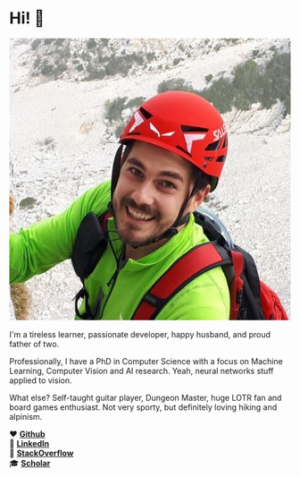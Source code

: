 # Hi! 👋

<!-- <img class="avatar" src="https://avataaars.io/?avatarStyle=Circle&topType=ShortHairShortFlat&accessoriesType=Blank&hairColor=BrownDark&facialHairType=BeardLight&facialHairColor=BrownDark&clotheType=ShirtCrewNeck&clotheColor=Red&eyeType=Default&eyebrowType=DefaultNatural&mouthType=Default&skinColor=Light"/> -->
<img class="avatar" src="/assets/avatar_baldo22.jpg"/>

I'm a tireless learner, passionate developer, happy husband, and proud father of two.

Professionally, I have a PhD in Computer Science with a focus on Machine Learning, Computer Vision and AI research. Yeah, neural networks stuff applied to vision.

What else? Self-taught guitar player, Dungeon Master, huge LOTR fan and board games enthusiast. Not very sporty, but definitely loving hiking and alpinism.

❤️ [**Github**](https://github.com/mcarletti)  
💼 [**LinkedIn**](https://www.linkedin.com/in/marcocarletti/)  
🥞 [**StackOverflow**](https://stackoverflow.com/users/1358091/marco-carletti)  
🎓 [**Scholar**](https://scholar.google.com/citations?user=EH0wd2gAAAAJ&hl=it&oi=ao)  